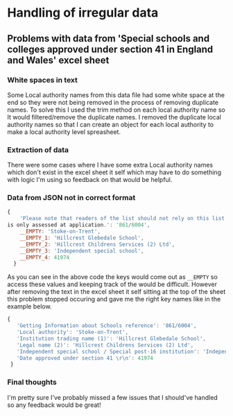 # Handling of irregular data

## Problems with data from 'Special schools and colleges approved under section 41 in England and Wales' excel sheet
### White spaces in text
Some Local authority names from this data file had some white space at the end so they were not being removed in the process of removing duplicate names.
To solve this I used the trim method on each local authority name so It would filtered/remove the duplicate names. 
I removed the duplicate local authority names so that I can create an object for each local authority to make a local authority level spreasheet.

### Extraction of data
There were some cases where I have some extra Local authority names which don't exist in the excel sheet it self which may have to do something with logic
I'm using so feedback on that would be helpful.  

### Data from JSON not in correct format 
```js 
{
    'Please note that readers of the list should not rely on this list  as a verification of the financial health of the Independent special schools and Special post 16 institutions listed. For the purposes of the list Financial health 
is only assessed at application.': '861/6004',
    __EMPTY: 'Stoke-on-Trent',
    __EMPTY_1: 'Hillcrest Glebedale School',
    __EMPTY_2: 'Hillcrest Childrens Services (2) Ltd',
    __EMPTY_3: 'Independent special school',
    __EMPTY_4: 41974
  }
  ```
 
 As you can see in the above code the keys would come out as `__EMPTY` so access these values and keeping track of the would be difficult.
 However after removing the text in the excel sheet it self sitting at the top of the sheet this problem stopped occuring and gave me the right key names
 like in the example below.
 
 ```js
 {
    'Getting Information about Schools reference': '861/6004',
    'Local authority': 'Stoke-on-Trent',
    'Institution trading name (1)': 'Hillcrest Glebedale School',
    'Legal name (2)': 'Hillcrest Childrens Services (2) Ltd',
    'Independent special school / Special post-16 institution': 'Independent special school',
    'Date approved under section 41 \r\n': 41974
  }
  ```
  ### Final thoughts
  I'm pretty sure I've probably missed a few issues that I should've handled so any feedback would be great!
  

